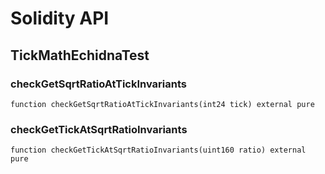 # Solidity API

## TickMathEchidnaTest

### checkGetSqrtRatioAtTickInvariants

```solidity
function checkGetSqrtRatioAtTickInvariants(int24 tick) external pure
```

### checkGetTickAtSqrtRatioInvariants

```solidity
function checkGetTickAtSqrtRatioInvariants(uint160 ratio) external pure
```

